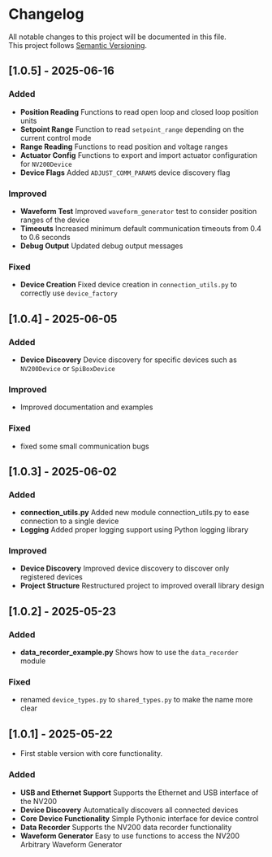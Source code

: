 # Changelog

All notable changes to this project will be documented in this file.  
This project follows [Semantic Versioning](https://semver.org/).

## [1.0.5] - 2025-06-16

### Added

- **Position Reading** Functions to read open loop and closed loop position units
- **Setpoint Range** Function to read `setpoint_range` depending on the current control mode
- **Range Reading** Functions to read position and voltage ranges
- **Actuator Config** Functions to export and import actuator configuration for `NV200Device`
- **Device Flags** Added `ADJUST_COMM_PARAMS` device discovery flag

### Improved

- **Waveform Test** Improved `waveform_generator` test to consider position ranges of the device
- **Timeouts** Increased minimum default communication timeouts from 0.4 to 0.6 seconds
- **Debug Output** Updated debug output messages

### Fixed

- **Device Creation** Fixed device creation in `connection_utils.py` to correctly use `device_factory`

## [1.0.4] - 2025-06-05

### Added

- **Device Discovery** Device discovery for specific devices such as `NV200Device` or `SpiBoxDevice`

### Improved

- Improved documentation and examples

### Fixed

- fixed some small communication bugs

## [1.0.3] - 2025-06-02

### Added

- **connection_utils.py** Added new module connection_utils.py to ease connection to a single device
- **Logging** Added proper logging support using Python logging library

### Improved

- **Device Discovery** Improved device discovery to discover only registered devices
- **Project Structure** Restructured project to improved overall library design

## [1.0.2] - 2025-05-23

### Added

- **data_recorder_example.py** Shows how to use the `data_recorder` module

### Fixed

- renamed `device_types.py` to `shared_types.py` to make the name more clear

## [1.0.1] - 2025-05-22

- First stable version with core functionality.

### Added

- **USB and Ethernet Support** Supports the Ethernet and USB interface of the NV200
- **Device Discovery** Automatically discovers all connected devices
- **Core Device Functionality** Simple Pythonic interface for device control
- **Data Recorder** Supports the NV200 data recorder functionality
- **Waveform Generator** Easy to use functions to access the NV200 Arbitrary Waveform Generator
